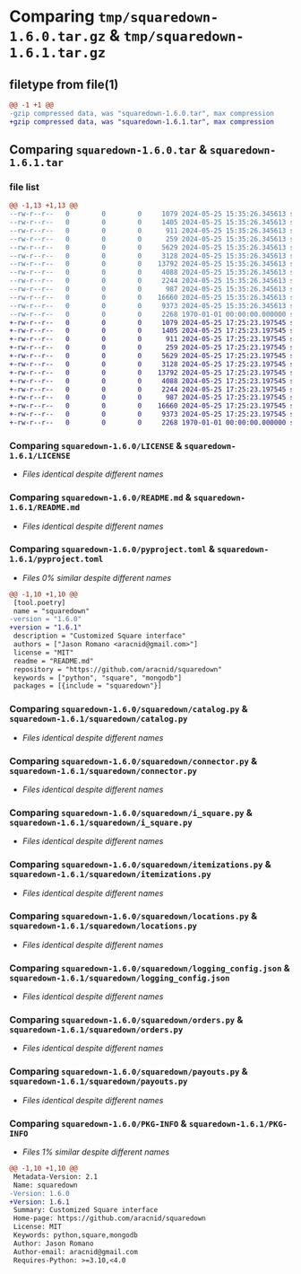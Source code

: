 # Comparing `tmp/squaredown-1.6.0.tar.gz` & `tmp/squaredown-1.6.1.tar.gz`

## filetype from file(1)

```diff
@@ -1 +1 @@
-gzip compressed data, was "squaredown-1.6.0.tar", max compression
+gzip compressed data, was "squaredown-1.6.1.tar", max compression
```

## Comparing `squaredown-1.6.0.tar` & `squaredown-1.6.1.tar`

### file list

```diff
@@ -1,13 +1,13 @@
--rw-r--r--   0        0        0     1079 2024-05-25 15:35:26.345613 squaredown-1.6.0/LICENSE
--rw-r--r--   0        0        0     1405 2024-05-25 15:35:26.345613 squaredown-1.6.0/README.md
--rw-r--r--   0        0        0      911 2024-05-25 15:35:26.345613 squaredown-1.6.0/pyproject.toml
--rw-r--r--   0        0        0      259 2024-05-25 15:35:26.345613 squaredown-1.6.0/squaredown/__init__.py
--rw-r--r--   0        0        0     5629 2024-05-25 15:35:26.345613 squaredown-1.6.0/squaredown/catalog.py
--rw-r--r--   0        0        0     3128 2024-05-25 15:35:26.345613 squaredown-1.6.0/squaredown/connector.py
--rw-r--r--   0        0        0    13792 2024-05-25 15:35:26.345613 squaredown-1.6.0/squaredown/i_square.py
--rw-r--r--   0        0        0     4088 2024-05-25 15:35:26.345613 squaredown-1.6.0/squaredown/itemizations.py
--rw-r--r--   0        0        0     2244 2024-05-25 15:35:26.345613 squaredown-1.6.0/squaredown/locations.py
--rw-r--r--   0        0        0      987 2024-05-25 15:35:26.345613 squaredown-1.6.0/squaredown/logging_config.json
--rw-r--r--   0        0        0    16660 2024-05-25 15:35:26.345613 squaredown-1.6.0/squaredown/orders.py
--rw-r--r--   0        0        0     9373 2024-05-25 15:35:26.345613 squaredown-1.6.0/squaredown/payouts.py
--rw-r--r--   0        0        0     2268 1970-01-01 00:00:00.000000 squaredown-1.6.0/PKG-INFO
+-rw-r--r--   0        0        0     1079 2024-05-25 17:25:23.197545 squaredown-1.6.1/LICENSE
+-rw-r--r--   0        0        0     1405 2024-05-25 17:25:23.197545 squaredown-1.6.1/README.md
+-rw-r--r--   0        0        0      911 2024-05-25 17:25:23.197545 squaredown-1.6.1/pyproject.toml
+-rw-r--r--   0        0        0      259 2024-05-25 17:25:23.197545 squaredown-1.6.1/squaredown/__init__.py
+-rw-r--r--   0        0        0     5629 2024-05-25 17:25:23.197545 squaredown-1.6.1/squaredown/catalog.py
+-rw-r--r--   0        0        0     3128 2024-05-25 17:25:23.197545 squaredown-1.6.1/squaredown/connector.py
+-rw-r--r--   0        0        0    13792 2024-05-25 17:25:23.197545 squaredown-1.6.1/squaredown/i_square.py
+-rw-r--r--   0        0        0     4088 2024-05-25 17:25:23.197545 squaredown-1.6.1/squaredown/itemizations.py
+-rw-r--r--   0        0        0     2244 2024-05-25 17:25:23.197545 squaredown-1.6.1/squaredown/locations.py
+-rw-r--r--   0        0        0      987 2024-05-25 17:25:23.197545 squaredown-1.6.1/squaredown/logging_config.json
+-rw-r--r--   0        0        0    16660 2024-05-25 17:25:23.197545 squaredown-1.6.1/squaredown/orders.py
+-rw-r--r--   0        0        0     9373 2024-05-25 17:25:23.197545 squaredown-1.6.1/squaredown/payouts.py
+-rw-r--r--   0        0        0     2268 1970-01-01 00:00:00.000000 squaredown-1.6.1/PKG-INFO
```

### Comparing `squaredown-1.6.0/LICENSE` & `squaredown-1.6.1/LICENSE`

 * *Files identical despite different names*

### Comparing `squaredown-1.6.0/README.md` & `squaredown-1.6.1/README.md`

 * *Files identical despite different names*

### Comparing `squaredown-1.6.0/pyproject.toml` & `squaredown-1.6.1/pyproject.toml`

 * *Files 0% similar despite different names*

```diff
@@ -1,10 +1,10 @@
 [tool.poetry]
 name = "squaredown"
-version = "1.6.0"
+version = "1.6.1"
 description = "Customized Square interface"
 authors = ["Jason Romano <aracnid@gmail.com>"]
 license = "MIT"
 readme = "README.md"
 repository = "https://github.com/aracnid/squaredown"
 keywords = ["python", "square", "mongodb"]
 packages = [{include = "squaredown"}]
```

### Comparing `squaredown-1.6.0/squaredown/catalog.py` & `squaredown-1.6.1/squaredown/catalog.py`

 * *Files identical despite different names*

### Comparing `squaredown-1.6.0/squaredown/connector.py` & `squaredown-1.6.1/squaredown/connector.py`

 * *Files identical despite different names*

### Comparing `squaredown-1.6.0/squaredown/i_square.py` & `squaredown-1.6.1/squaredown/i_square.py`

 * *Files identical despite different names*

### Comparing `squaredown-1.6.0/squaredown/itemizations.py` & `squaredown-1.6.1/squaredown/itemizations.py`

 * *Files identical despite different names*

### Comparing `squaredown-1.6.0/squaredown/locations.py` & `squaredown-1.6.1/squaredown/locations.py`

 * *Files identical despite different names*

### Comparing `squaredown-1.6.0/squaredown/logging_config.json` & `squaredown-1.6.1/squaredown/logging_config.json`

 * *Files identical despite different names*

### Comparing `squaredown-1.6.0/squaredown/orders.py` & `squaredown-1.6.1/squaredown/orders.py`

 * *Files identical despite different names*

### Comparing `squaredown-1.6.0/squaredown/payouts.py` & `squaredown-1.6.1/squaredown/payouts.py`

 * *Files identical despite different names*

### Comparing `squaredown-1.6.0/PKG-INFO` & `squaredown-1.6.1/PKG-INFO`

 * *Files 1% similar despite different names*

```diff
@@ -1,10 +1,10 @@
 Metadata-Version: 2.1
 Name: squaredown
-Version: 1.6.0
+Version: 1.6.1
 Summary: Customized Square interface
 Home-page: https://github.com/aracnid/squaredown
 License: MIT
 Keywords: python,square,mongodb
 Author: Jason Romano
 Author-email: aracnid@gmail.com
 Requires-Python: >=3.10,<4.0
```

